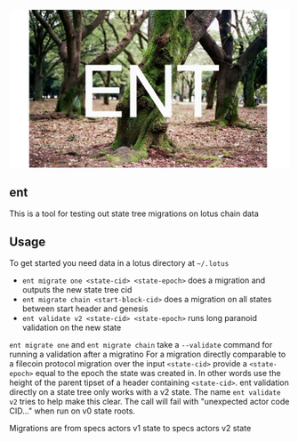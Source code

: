 ![ent logo](assets/old-trees.jpeg)
## ent

This is a tool for testing out state tree migrations on lotus chain data

## Usage

To get started you need data in a lotus directory at `~/.lotus`

- `ent migrate one <state-cid> <state-epoch>` does a migration and outputs the new state tree cid
- `ent migrate chain <start-block-cid>` does a migration on all states between start header and genesis
- `ent validate v2 <state-cid> <state-epoch>` runs long paranoid validation on the new state

`ent migrate one` and `ent migrate chain` take a `--validate` command for running a validation after a migratino
For a migration directly comparable to a filecoin protocol migration over the input `<state-cid>` provide a `<state-epoch>` equal to the epoch the state was created in. In other words use the height of the parent tipset of a header containing `<state-cid>`.
ent validation directly on a state tree only works with a v2 state.  The name `ent validate v2` tries to help make this clear.  The call will fail with "unexpected actor code CID..." when run on v0 state roots.

Migrations are from specs actors v1 state to specs actors v2 state
